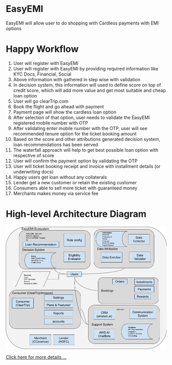 # EasyEMI
EasyEMI will allow user to do shopping with Cardless payments with EMI options

# Happy Workflow
1. User will register with EasyEMI
  1. User will register with EasyEMI by providing required information like KYC Docs, Financial, Social
  2. Above information with gathered in step wise with validation
  3. In decision system, this information will used to define score on top of credit score, which will add more value and get most suitable and cheap loan option 
2. User will go clearTrip.com
3. Book the flight and go ahead with payment
4. Payment page will show the cardless loan option
5. After selection of that option, user needs to validate the EasyEMI registered mobile number with OTP
6. After validating enter mobile number with the OTP, user will see recommended tenure option for the ticket booking amount
  1. Based on the score and other attributions generated decision system, loan recommendations has been served
  2. The waterfall approach will help to get best possible loan option with respective of score
7. User will confirm the payment option by validating the OTP
8. User will ticket booking receipt and invoice with installment details (or underwriting docs)  
9. Happy users get loan without any collaterals 
10. Lender get a new customer or retain the existing customer
11. Consumers able to sell more ticket with guaranteed money
12. Merchants makes money via service fee


# High-level Architecture Diagram

![alt EasyEMI Architecture Diagram](https://github.com/bkvaiude/easyemi/blob/main/EasyEMI.jpg)


[Click here for more details ...](https://github.com/bkvaiude/easyemi/blob/main/Happy%20Workflow.docx "Download the full architecture!")

